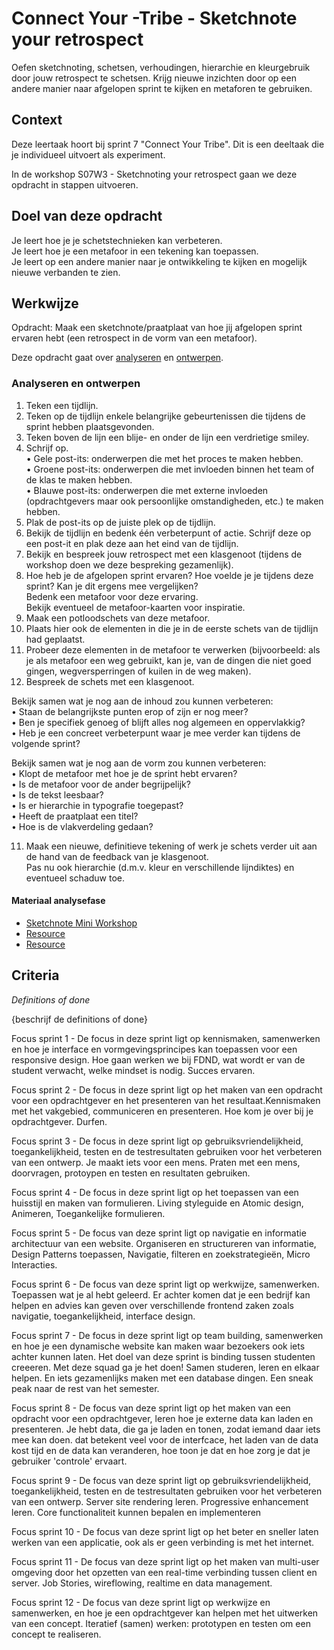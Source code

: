 

# Connect Your -Tribe - Sketchnote your retrospect

Oefen sketchnoting, schetsen, verhoudingen, hierarchie en kleurgebruik door jouw retrospect te schetsen. Krijg nieuwe inzichten door op een andere manier naar afgelopen sprint te kijken en metaforen te gebruiken.

## Context
Deze leertaak hoort bij sprint 7 "Connect Your Tribe". Dit is een deeltaak die je individueel uitvoert als experiment.

In de workshop S07W3 - Sketchnoting your retrospect gaan we deze opdracht in stappen uitvoeren.

## Doel van deze opdracht


Je leert hoe je je schetstechnieken kan verbeteren.  
Je leert hoe je een metafoor in een tekening kan toepassen.  
Je leert op een andere manier naar je ontwikkeling te kijken en mogelijk nieuwe verbanden te zien.


## Werkwijze

Opdracht: Maak een sketchnote/praatplaat van hoe jij afgelopen sprint ervaren hebt (een retrospect in de vorm van een metafoor).

Deze opdracht gaat over [analyseren](#analyseren) en [ontwerpen](#ontwerpen).

### Analyseren en ontwerpen

1.	Teken een tijdlijn.  
2.	Teken op de tijdlijn enkele belangrijke gebeurtenissen die tijdens de sprint hebben plaatsgevonden.  
3.	Teken boven de lijn een blije- en onder de lijn een verdrietige smiley.  
4.	Schrijf op.  
•	Gele post-its: onderwerpen die met het proces te maken hebben.  
•	Groene post-its: onderwerpen die met invloeden binnen het team of de klas te maken hebben.   
•	Blauwe post-its: onderwerpen die met externe invloeden (opdrachtgevers maar ook persoonlijke omstandigheden, etc.) te maken hebben.  
5.	Plak de post-its op de juiste plek op de tijdlijn.  
6.	Bekijk de tijdlijn en bedenk één verbeterpunt of actie. Schrijf deze op een post-it en plak deze aan het eind van de tijdlijn.  
7.	Bekijk en bespreek jouw retrospect met een klasgenoot (tijdens de workshop doen we deze bespreking gezamenlijk).    
8.	Hoe heb je de afgelopen sprint ervaren? Hoe voelde je je tijdens deze sprint? Kan je dit ergens mee vergelijken?  
Bedenk een metafoor voor deze ervaring.   
Bekijk eventueel de metafoor-kaarten voor inspiratie.
9.	Maak een potloodschets van deze metafoor.   
10.	Plaats hier ook de elementen in die je in de eerste schets van de tijdlijn had geplaatst.   
11.	Probeer deze elementen in de metafoor te verwerken (bijvoorbeeld: als je als metafoor een weg gebruikt, kan je, van de dingen die niet goed gingen, wegversperringen of kuilen in de weg maken).  
12.	Bespreek de schets met een klasgenoot.  

Bekijk samen wat je nog aan de inhoud zou kunnen verbeteren:   
•	Staan de belangrijkste punten erop of zijn er nog meer?  
•	Ben je specifiek genoeg of blijft alles nog algemeen en oppervlakkig?  
•	Heb je een concreet verbeterpunt waar je mee verder kan tijdens de volgende sprint?  

Bekijk samen wat je nog aan de vorm zou kunnen verbeteren:   
•	Klopt de metafoor met hoe je de sprint hebt ervaren?  
•	Is de metafoor voor de ander begrijpelijk?  
•	Is de tekst leesbaar?  
•	Is er hierarchie in typografie toegepast?  
•	Heeft de praatplaat een titel?  
•	Hoe is de vlakverdeling gedaan?  

11.	Maak een nieuwe, definitieve tekening of werk je schets verder uit aan de hand van de feedback van je klasgenoot.  
Pas nu ook hierarchie (d.m.v. kleur en verschillende lijndiktes) en eventueel schaduw toe.   
	
	
#### Materiaal analysefase

- [Sketchnote Mini Workshop](https://www.youtube.com/watch?v=39Xq4tSQ31A&t=451s)
- [Resource](https://example.com)
- [Resource](https://example.com)

</details>



## Criteria
*Definitions of done*

{beschrijf de definitions of done}

Focus sprint 1 - De focus in deze sprint ligt op kennismaken, samenwerken en hoe je interface en vormgevingsprincipes kan toepassen voor een responsive design. Hoe gaan werken we bij FDND, wat wordt er van de student verwacht, welke mindset is nodig. Succes ervaren.

Focus sprint 2 - De focus in deze sprint ligt op het maken van een opdracht voor een opdrachtgever en het presenteren van het resultaat.Kennismaken met het vakgebied, communiceren en presenteren. Hoe kom je over bij je opdrachtgever. Durfen.

Focus sprint 3 - De focus in deze sprint ligt op gebruiksvriendelijkheid, toegankelijkheid, testen en de testresultaten gebruiken voor het verbeteren van een ontwerp. Je maakt iets voor een mens. Praten met een mens, doorvragen, protoypen en testen en resultaten gebruiken.

Focus sprint 4 - De focus in deze sprint ligt op het toepassen van een huisstijl en maken van formulieren. Living styleguide en Atomic design, Animeren, Toegankelijke formulieren.

Focus sprint 5 - De focus van deze sprint ligt op navigatie en informatie architectuur van een website. Organiseren en structureren van informatie, Design Patterns toepassen, Navigatie, filteren en zoekstrategieën, Micro Interacties.

Focus sprint 6 - De focus van deze sprint ligt op werkwijze, samenwerken. Toepassen wat je al hebt geleerd. Er achter komen dat je een bedrijf kan helpen en advies kan geven over verschillende frontend zaken zoals navigatie, toegankelijkheid, interface design.

Focus sprint 7 - De focus in deze sprint ligt op team building, samenwerken en hoe je een dynamische website kan maken waar bezoekers ook iets achter kunnen laten.	Het doel van deze sprint is binding tussen studenten creeeren. Met deze squad ga je het doen! Samen studeren, leren en elkaar helpen. En iets gezamenlijks maken met een database dingen. Een sneak peak naar de rest van het semester.

Focus sprint 8 - De focus van deze sprint ligt op het maken van een opdracht voor een opdrachtgever, leren hoe je externe data kan laden en presenteren. Je hebt data, die ga je laden en tonen, zodat iemand daar iets mee kan doen.
dat betekent veel voor de interfcace, het laden van de data kost tijd en de data kan veranderen, hoe toon je dat en hoe zorg je dat je gebruiker 'controle' ervaart.

Focus sprint 9 - De focus van deze sprint ligt op gebruiksvriendelijkheid, toegankelijkheid, testen en de testresultaten gebruiken voor het verbeteren van een ontwerp. Server site rendering leren. Progressive enhancement leren. Core functionaliteit kunnen bepalen en implementeren				

Focus sprint 10 - De focus van deze sprint ligt op het beter en sneller laten werken van een applicatie, ook als er geen verbinding is met het internet.

Focus sprint 11 - De focus van deze sprint ligt op het maken van multi-user omgeving door het opzetten van een real-time verbinding tussen client en server. Job Stories, wireflowing, realtime en data management.

Focus sprint 12 - De focus van deze sprint ligt op werkwijze en samenwerken, en hoe je een opdrachtgever kan helpen met het uitwerken van een concept. Iteratief (samen) werken: prototypen en testen om een concept te realiseren.


